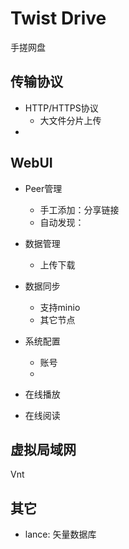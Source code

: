 # Twist Drive

手搓网盘

## 传输协议

- HTTP/HTTPS协议
  - 大文件分片上传
-

## WebUI

- Peer管理
  - 手工添加：分享链接
  - 自动发现：
- 数据管理

  - 上传下载
- 数据同步
  - 支持minio
  - 其它节点
- 系统配置
  - 账号
  -
- 在线播放
- 在线阅读

## 虚拟局域网

Vnt

## 其它

- lance: 矢量数据库
